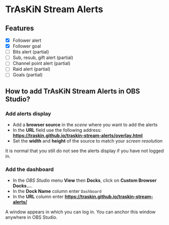# TrAsKiN Stream Alerts

## Features

- [x] Follower alert
- [x] Follower goal
- [ ] Bits alert (partial)
- [ ] Sub, resub, gift alert (partial)
- [ ] Channel point alert (partial)
- [ ] Raid alert (partial)
- [ ] Goals (partial)

## How to add TrAsKiN Stream Alerts in OBS Studio?

### Add alerts display

* Add a **browser source** in the *scene* where you want to add the alerts
* In the **URL** field use the following address: **https://traskin.github.io/traskin-stream-alerts/overlay.html**
* Set the **width** and **height** of the source to match your *screen resolution*

It is normal that you still do not see the alerts display if you have not logged in.

### Add the dashboard

* In the *OBS Studio* menu **View** then **Docks**, click on **Custom Browser Docks...**.
* In the **Dock Name** column enter `Dashboard`
* In the **URL** column enter **https://traskin.github.io/traskin-stream-alerts/**

A window appears in which you can log in. You can anchor this window anywhere in OBS Studio.
